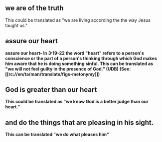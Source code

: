 ## we are of the truth ##

This could be translated as "we are living according the the way Jesus taught us."

## assure our heart ##

<b>assure our heart<b>- In 3:19-22 the word "heart" refers to a person's conscience or the part of a person's thinking through which God makes him aware that he is doing something sinful. This can be translated as "we will not feel guilty in the presence of God." (UDB) (See: [[rc://en/ta/man/translate/figs-metonymy]])

## God is greater than our heart ##

This could be translated as "we know God is a better judge than our heart."

## and do the things that are pleasing in his sight. ##

This can be translated "we do what pleases him"
